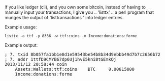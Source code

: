If you like ledger (cli), and you own some bitcoin, instead of having to
manually input your transactions, I give you .. 'listtx' .. a perl program
that munges the output of 'listtransactions <account>' into ledger entries.

Example usage:

	listtx -a ttf -p 8336 -w ttf:coins -m Income:donations:forme

Example output:

<pre>
; 7. txid 8b057fa1bb1e8d1e59543be54b8b34d9ebbb49d7b7c2656b7206372029419fa1
; 7. addr 1ttfD9CMYB67dp6Uj1hvE5kni8tGEmkQj
2013/11/12 20:58:44 coin
    Assets:Wallets:ttf:coins    BTC     0.00015000
    Income:donations:forme
</pre>
